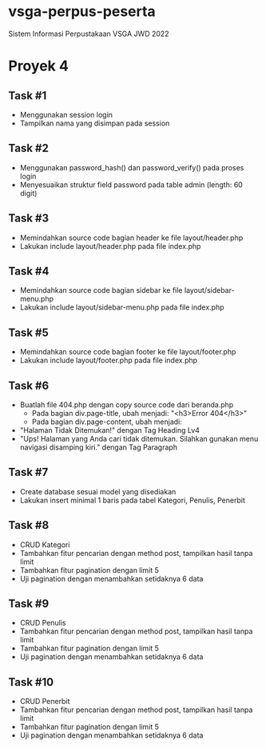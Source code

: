 # vsga-perpus-peserta
Sistem Informasi Perpustakaan VSGA JWD 2022

# Proyek 4

## Task #1
- Menggunakan session login
- Tampilkan nama yang disimpan pada session

## Task #2
- Menggunakan password_hash() dan password_verify() pada proses login
- Menyesuaikan struktur field password pada table admin (length: 60 digit)

## Task #3
- Memindahkan source code bagian header ke file layout/header.php
- Lakukan include layout/header.php pada file index.php

## Task #4
- Memindahkan source code bagian sidebar ke file layout/sidebar-menu.php
- Lakukan include layout/sidebar-menu.php pada file index.php

## Task #5
- Memindahkan source code bagian footer ke file layout/footer.php
- Lakukan include layout/footer.php pada file index.php

## Task #6
- Buatlah file 404.php dengan copy source code dari beranda.php
	- Pada bagian div.page-title, ubah menjadi: "&lt;h3&gt;Error 404&lt;/h3&gt;"
	- Pada bagian div.page-content, ubah menjadi:
- "Halaman Tidak Ditemukan!" dengan Tag Heading Lv4
- "Ups! Halaman yang Anda cari tidak ditemukan. Silahkan gunakan menu navigasi disamping kiri." dengan Tag Paragraph

## Task #7
- Create database sesuai model yang disediakan
- Lakukan insert minimal 1 baris pada tabel Kategori, Penulis, Penerbit

## Task #8
- CRUD Kategori
- Tambahkan fitur pencarian dengan method post, tampilkan hasil tanpa limit
- Tambahkan fitur pagination dengan limit 5
- Uji pagination dengan menambahkan setidaknya 6 data

## Task #9
- CRUD Penulis
- Tambahkan fitur pencarian dengan method post, tampilkan hasil tanpa limit
- Tambahkan fitur pagination dengan limit 5
- Uji pagination dengan menambahkan setidaknya 6 data

## Task #10
- CRUD Penerbit
- Tambahkan fitur pencarian dengan method post, tampilkan hasil tanpa limit
- Tambahkan fitur pagination dengan limit 5
- Uji pagination dengan menambahkan setidaknya 6 data

